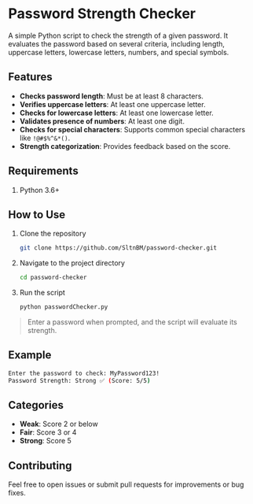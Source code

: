 # Password Strength Checker
A simple Python script to check the strength of a given password. It evaluates the password based on several criteria, including length, uppercase letters, lowercase letters, numbers, and special symbols.

## Features
- **Checks password length**: Must be at least 8 characters.
- **Verifies uppercase letters**: At least one uppercase letter.
- **Checks for lowercase letters**: At least one lowercase letter.
- **Validates presence of numbers**: At least one digit.
- **Checks for special characters**: Supports common special characters like `!@#$%^&*()`.
- **Strength categorization**: Provides feedback based on the score.

## Requirements
1. Python 3.6+

## How to Use
1. Clone the repository
    ```bash
    git clone https://github.com/SltnBM/password-checker.git
    ```
2. Navigate to the project directory
    ```bash
    cd password-checker
    ```
3. Run the script
    ```bash
    python passwordChecker.py
    ```
>Enter a password when prompted, and the script will evaluate its strength.

## Example
```bash
Enter the password to check: MyPassword123!
Password Strength: Strong ✅ (Score: 5/5)
```

## Categories
- **Weak**: Score 2 or below
- **Fair**: Score 3 or 4
- **Strong**: Score 5

## Contributing
Feel free to open issues or submit pull requests for improvements or bug fixes.